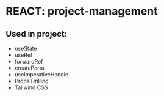 # REACT: project-management

## Used in project:

- useState
- useRef
- forwardRef
- createPortal
- useImperativeHandle
- Props Drilling
- Tailwind CSS
